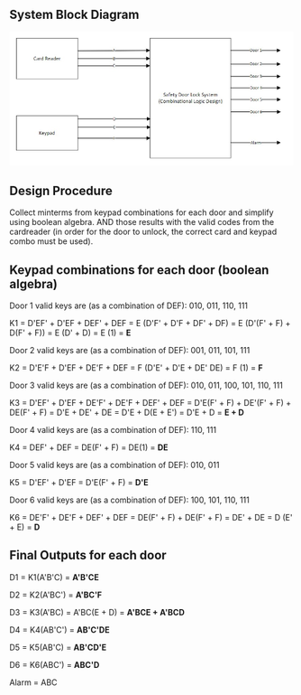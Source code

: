 ## System Block Diagram

![Block Diagram](./assets/block_diagram.jpg)

## Design Procedure

Collect minterms from keypad combinations for each door and simplify using boolean algebra. AND those results with the valid codes from the cardreader (in order for the door to unlock, the correct card and keypad combo must be used).

## Keypad combinations for each door (boolean algebra)

Door 1 valid keys are (as a combination of DEF): 010, 011, 110, 111

K1  = D'EF' + D'EF + DEF' + DEF = E (D'F' + D'F + DF' + DF)
    = E (D'(F' + F) + D(F' + F)) = E (D' + D) = E (1)
    = **E**
        

Door 2 valid keys are (as a combination of DEF): 001, 011, 101, 111

K2  = D'E'F + D'EF + DE'F + DEF
    = F (D'E' + D'E + DE' DE) = F (1)
    = **F**


Door 3 valid keys are (as a combination of DEF): 010, 011, 100, 101, 110, 111

K3  = D'EF' + D'EF + DE'F' + DE'F + DEF' + DEF
    = D'E(F' + F) + DE'(F' + F) + DE(F' + F)
    = D'E + DE' + DE = D'E + D(E + E')
    = D'E + D
    = **E + D**


Door 4 valid keys are (as a combination of DEF): 110, 111

K4  = DEF' + DEF = DE(F' + F) = DE(1)
    = **DE**


Door 5 valid keys are (as a combination of DEF): 010, 011

K5  = D'EF' + D'EF = D'E(F' + F)
    = **D'E**


Door 6 valid keys are (as a combination of DEF): 100, 101, 110, 111

K6  = DE'F' + DE'F + DEF' + DEF = DE(F' + F) + DE(F' + F)
    = DE' + DE = D (E' + E)
    = **D**

## Final Outputs for each door

D1  = K1(A'B'C) 
    = **A'B'CE**

D2  = K2(A'BC')
    = **A'BC'F**

D3  = K3(A'BC) = A'BC(E + D)
    = **A'BCE + A'BCD**

D4  = K4(AB'C')
    = **AB'C'DE**

D5  = K5(AB'C)
    = **AB'CD'E**

D6  = K6(ABC')
    = **ABC'D**

Alarm = ABC

